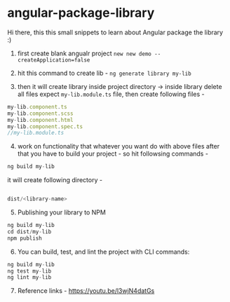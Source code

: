 # angular-package-library
Hi there, this this small snippets to learn about Angular package the library :)

1) first create blank angualr project `new new demo --createApplication=false`
2) hit this command to create lib - `ng generate library my-lib`

3) then it will create library inside project directory -> inside library delete all files expect `my-lib.module.ts` file, then create following files - 

```js 
my-lib.component.ts
my-lib.component.scss
my-lib.component.html
my-lib.component.spec.ts
//my-lib.module.ts
```

4) work on functionality that whatever you want do with above files after that you have to build your project - so hit followsing commands -
```js
ng build my-lib
```
it will create following directory -
```js

dist/<library-name>

```

5) Publishing your library to NPM

```js
ng build my-lib
cd dist/my-lib
npm publish
```

6) You can build, test, and lint the project with CLI commands:

  ```js
ng build my-lib
ng test my-lib
ng lint my-lib
  ```

7) Reference links - https://youtu.be/l3wjN4datGs
